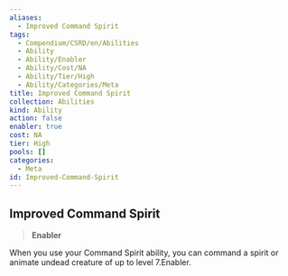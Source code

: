 ```yaml
---
aliases:
  - Improved Command Spirit
tags:
  - Compendium/CSRD/en/Abilities
  - Ability
  - Ability/Enabler
  - Ability/Cost/NA
  - Ability/Tier/High
  - Ability/Categories/Meta
title: Improved Command Spirit
collection: Abilities
kind: Ability
action: false
enabler: true
cost: NA
tier: High
pools: []
categories:
  - Meta
id: Improved-Command-Spirit
---
```

## Improved Command Spirit    
>**Enabler**  
    
When you use your Command Spirit ability, you can command a spirit or animate undead creature of up to level 7.Enabler.
